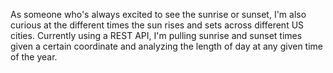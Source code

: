 As someone who's always excited to see the sunrise or sunset, I'm also curious at the different times the sun rises and sets
across different US cities. Currently using a REST API, I'm pulling sunrise and sunset times given a certain coordinate and analyzing the
length of day at any given time of the year.